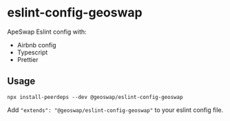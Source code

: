 # eslint-config-geoswap

ApeSwap Eslint config with:

- Airbnb config
- Typescript
- Prettier

## Usage

```
npx install-peerdeps --dev @geoswap/eslint-config-geoswap
```

Add `"extends": "@geoswap/eslint-config-geoswap"` to your eslint config file.
